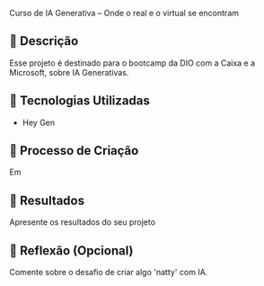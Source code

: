   Curso de IA Generativa – Onde o real e o virtual se encontram

## 📒 Descrição
Esse projeto é destinado para o bootcamp da DIO com a Caixa e a Microsoft, sobre IA Generativas.

## 🤖 Tecnologias Utilizadas
- Hey Gen

## 🧐 Processo de Criação
Em

## 🚀 Resultados
Apresente os resultados do seu projeto

## 💭 Reflexão (Opcional)
Comente sobre o desafio de criar algo 'natty' com IA.
